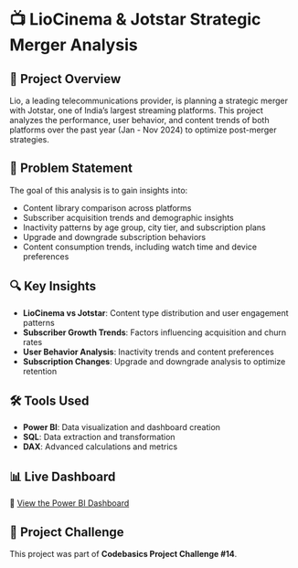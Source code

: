 # 📺 LioCinema & Jotstar Strategic Merger Analysis

## 📌 Project Overview
Lio, a leading telecommunications provider, is planning a strategic merger with Jotstar, one of India’s largest streaming platforms. This project analyzes the performance, user behavior, and content trends of both platforms over the past year (Jan - Nov 2024) to optimize post-merger strategies.

## 🎯 Problem Statement
The goal of this analysis is to gain insights into:
- Content library comparison across platforms
- Subscriber acquisition trends and demographic insights
- Inactivity patterns by age group, city tier, and subscription plans
- Upgrade and downgrade subscription behaviors
- Content consumption trends, including watch time and device preferences

## 🔍 Key Insights
- **LioCinema vs Jotstar**: Content type distribution and user engagement patterns
- **Subscriber Growth Trends**: Factors influencing acquisition and churn rates
- **User Behavior Analysis**: Inactivity trends and content preferences
- **Subscription Changes**: Upgrade and downgrade analysis to optimize retention

## 🛠️ Tools Used
- **Power BI**: Data visualization and dashboard creation
- **SQL**: Data extraction and transformation
- **DAX**: Advanced calculations and metrics

## 📊 Live Dashboard
🔗 [View the Power BI Dashboard](https://app.powerbi.com/view?r=eyJrIjoiZmRkZTViNDgtYjgwZS00ZDViLWFjMGEtMDdiYzJiMGJmNjZkIiwidCI6ImM2ZTU0OWIzLTVmNDUtNDAzMi1hYWU5LWQ0MjQ0ZGM1YjJjNCJ9)

## 🚀 Project Challenge
This project was part of **Codebasics Project Challenge #14**.

